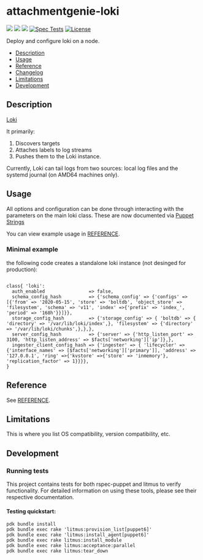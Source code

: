# attachmentgenie-loki

[![](https://img.shields.io/puppetforge/pdk-version/attachmentgenie/loki.svg?style=popout)](https://forge.puppetlabs.com/attachmentgenie/loki)
[![](https://img.shields.io/puppetforge/v/attachmentgenie/loki.svg?style=popout)](https://forge.puppetlabs.com/attachmentgenie/loki)
[![](https://img.shields.io/puppetforge/dt/attachmentgenie/loki.svg?style=popout)](https://forge.puppetlabs.com/attachmentgenie/loki)
[![Spec Tests](https://github.com/attachmentgenie/attachmentgenie-loki/actions/workflows/spec.yml/badge.svg)](https://github.com/attachmentgenie/attachmentgenie-loki/actions/workflows/spec.yml)
[![License](https://img.shields.io/github/license/attachmentgenie/attachmentgenie-loki?stype=popout)](https://github.com/attachmentgenie/attachmentgenie-loki/blob/master/LICENSE)

Deploy and configure loki on a node.

- [Description](#description)
- [Usage](#usage)
- [Reference](#reference)
- [Changelog](#changelog)
- [Limitations](#limitations)
- [Development](#development)

## Description

[Loki](https://grafana.com/oss/loki)

It primarily:

1. Discovers targets
2. Attaches labels to log streams
3. Pushes them to the Loki instance.

Currently, Loki can tail logs from two sources: local log files and the systemd journal (on AMD64 machines only).

## Usage

All options and configuration can be done through interacting with the parameters
on the main loki class.
These are now documented via [Puppet Strings](https://github.com/puppetlabs/puppet-strings)

You can view example usage in [REFERENCE](REFERENCE.md).

### Minimal example

the following code creates a standalone loki instance (not desinged for production):

```puppet

class{ 'loki':
  auth_enabled                => false,
  schema_config_hash          => {'schema_config' => {'configs' => [{'from' => '2020-05-15', 'store' => 'boltdb', 'object_store' => 'filesystem', 'schema' => 'v11', 'index' =>{'prefix' => 'index_', 'period' => '168h'}}]}},
  storage_config_hash         => {'storage_config' => { 'boltdb' => { 'directory' => '/var/lib/loki/index',}, 'filesystem' => {'directory' => '/var/lib/loki/chunks',},},},
  server_config_hash          => {'server' => {'http_listen_port' => 3100, 'http_listen_address' => $facts['networking']['ip']},},
  ingester_client_config_hash => {'ingester' => { 'lifecycler' => {'interface_names' => [$facts['networking']['primary']], 'address' => '127.0.0.1', 'ring' =>{'kvstore' =>{'store' => 'inmemory'}, 'replication_factor' => 1}}}},
}
```
## Reference

See [REFERENCE](REFERENCE.md).

## Limitations

This is where you list OS compatibility, version compatibility, etc.

## Development

### Running tests

This project contains tests for both rspec-puppet and litmus to verify functionality. For detailed information on using these tools, please see their respective documentation.

#### Testing quickstart:

```
pdk bundle install
pdk bundle exec rake 'litmus:provision_list[puppet6]'
pdk bundle exec rake 'litmus:install_agent[puppet6]'
pdk bundle exec rake litmus:install_module
pdk bundle exec rake litmus:acceptance:parallel
pdk bundle exec rake litmus:tear_down
